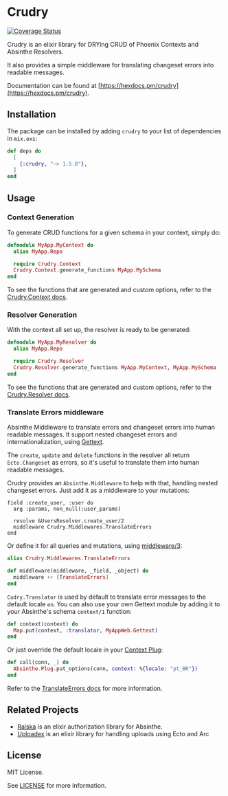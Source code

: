 # Crudry

[![Coverage Status](https://coveralls.io/repos/github/gabrielpra1/crudry/badge.svg?branch=master)](https://coveralls.io/github/gabrielpra1/crudry?branch=master)

Crudry is an elixir library for DRYing CRUD of Phoenix Contexts and Absinthe Resolvers.

It also provides a simple middleware for translating changeset errors into readable messages.

Documentation can be found at [https://hexdocs.pm/crudry](https://hexdocs.pm/crudry).

## Installation

The package can be installed by adding `crudry` to your list of dependencies in `mix.exs`:

```elixir
def deps do
  [
    {:crudry, "~> 1.5.0"},
  ]
end
```

## Usage

### Context Generation

To generate CRUD functions for a given schema in your context, simply do:

```elixir
defmodule MyApp.MyContext do
  alias MyApp.Repo

  require Crudry.Context
  Crudry.Context.generate_functions MyApp.MySchema
end
```

To see the functions that are generated and custom options, refer to the [Crudry.Context docs](https://hexdocs.pm/crudry/Crudry.Context.html#module-usage).

### Resolver Generation

With the context all set up, the resolver is ready to be generated:

```elixir
defmodule MyApp.MyResolver do
  alias MyApp.Repo

  require Crudry.Resolver
  Crudry.Resolver.generate_functions MyApp.MyContext, MyApp.MySchema
end
```

To see the functions that are generated and custom options, refer to the [Crudry.Resolver docs](https://hexdocs.pm/crudry/Crudry.Resolver.html#module-usage).

### Translate Errors middleware

Absinthe Middleware to translate errors and changeset errors into human readable messages. It support nested changeset errors and internationalization, using [Gettext](https://github.com/elixir-lang/gettext).

The `create`, `update` and `delete` functions in the resolver all return `Ecto.Changeset` as errors, so it's useful to translate them into human readable messages.

Crudry provides an `Absinthe.Middleware` to help with that, handling nested changeset errors. Just add it as a middleware to your mutations:

```elxixir
field :create_user, :user do
  arg :params, non_null(:user_params)

  resolve &UsersResolver.create_user/2
  middleware Crudry.Middlewares.TranslateErrors
end
```

Or define it for all queries and mutations, using [middleware/3](https://hexdocs.pm/absinthe/Absinthe.Middleware.html#module-object-wide-authentication):

```elixir
alias Crudry.Middlewares.TranslateErrors

def middleware(middleware, _field, _object) do
  middleware ++ [TranslateErrors]
end
```

`Cudry.Translator` is used by default to translate error messages to the default locale `en`. You can also use your own Gettext module by adding it to your Absinthe's schema `context/1` function:

```elixir
def context(context) do
  Map.put(context, :translator, MyAppWeb.Gettext)
end
```

Or just override the default locale in your [Context Plug](https://hexdocs.pm/absinthe/context-and-authentication.html#context-and-plugs):

```elixir
def call(conn, _) do
  Absinthe.Plug.put_options(conn, context: %{locale: "pt_BR"})
end
```

Refer to the [TranslateErrors docs](https://hexdocs.pm/crudry/Crudry.Middlewares.TranslateErrors.html) for more information.

## Related Projects

* [Rajska](https://github.com/rschef/rajska) is an elixir authorization library for Absinthe.
* [Uploadex](https://github.com/gabrielpra1/uploadex) is an elixir library for handling uploads using Ecto and Arc

## License

MIT License.

See [LICENSE](./LICENSE) for more information.
